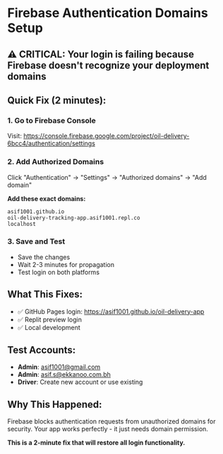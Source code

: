# Firebase Authentication Domains Setup

## ⚠️ CRITICAL: Your login is failing because Firebase doesn't recognize your deployment domains

## Quick Fix (2 minutes):

### 1. Go to Firebase Console
Visit: https://console.firebase.google.com/project/oil-delivery-6bcc4/authentication/settings

### 2. Add Authorized Domains
Click "Authentication" → "Settings" → "Authorized domains" → "Add domain"

**Add these exact domains:**
```
asif1001.github.io
oil-delivery-tracking-app.asif1001.repl.co
localhost
```

### 3. Save and Test
- Save the changes
- Wait 2-3 minutes for propagation
- Test login on both platforms

## What This Fixes:
- ✅ GitHub Pages login: https://asif1001.github.io/oil-delivery-app
- ✅ Replit preview login
- ✅ Local development

## Test Accounts:
- **Admin**: asif1001@gmail.com
- **Admin**: asif.s@ekkanoo.com.bh
- **Driver**: Create new account or use existing

## Why This Happened:
Firebase blocks authentication requests from unauthorized domains for security. Your app works perfectly - it just needs domain permission.

**This is a 2-minute fix that will restore all login functionality.**
